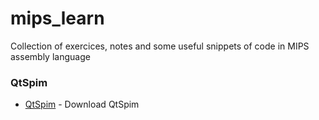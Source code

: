# mips_learn
Collection of exercices, notes and some useful snippets of code in MIPS assembly language

### QtSpim

* [QtSpim](https://sourceforge.net/projects/spimsimulator/) - Download QtSpim
